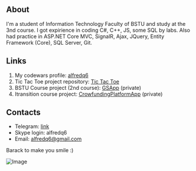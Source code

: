 ## About

 I'm a student of Information Technology Faculty of BSTU and study at the 3nd course. I got expirience in coding C#, C++, JS, some SQL by labs. Also had practice in ASP.NET Core MVC, SignalR, Ajax, JQuery, Entity Framework (Core), SQL Server, Git.

## Links

1. My codewars profile: [alfredq6](https://www.codewars.com/users/alfredq6)
2. Tic Tac Toe project repository: [Tic Tac Toe](https://github.com/alfredq6/TicTacToe)
3. BSTU Course project (2nd course): [GSApp](https://github.com/alfredq6/GSApp-BSTU-CourseProject) (private)
4. Itransition course project: [CrowfundingPlatformApp](https://github.com/alfredq6/CrowfundingPlatformApp) (private)

## Contacts

* Telegram: [link](https://t.me/alfredq6)
* Skype login: alfredq6
* Email: [alfredq6@gmail.com](alfredq6@gmail.com)

Barack to make you smile :)

![Image](https://ushistory.ru/images/ushistory_images/smile_clip_image001.jpg)
